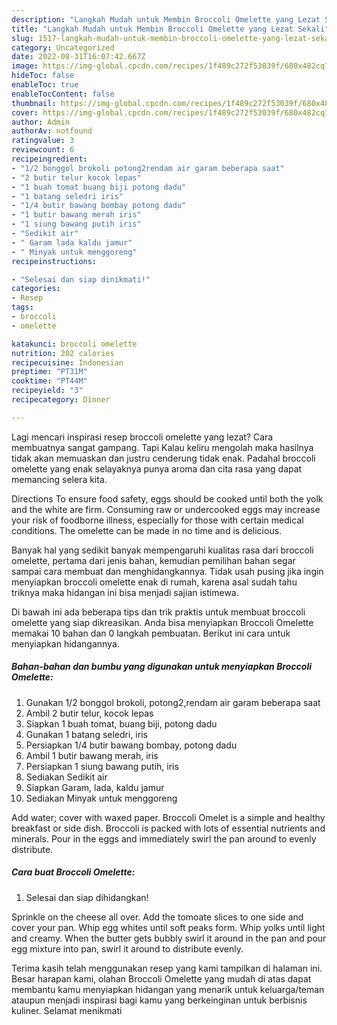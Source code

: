 ```yaml
---
description: "Langkah Mudah untuk Membin Broccoli Omelette yang Lezat Sekali"
title: "Langkah Mudah untuk Membin Broccoli Omelette yang Lezat Sekali"
slug: 1517-langkah-mudah-untuk-membin-broccoli-omelette-yang-lezat-sekali
category: Uncategorized
date: 2022-08-31T16:07:42.667Z
image: https://img-global.cpcdn.com/recipes/1f489c272f53039f/680x482cq70/broccoli-omelette-foto-resep-utama.jpg
hideToc: false
enableToc: true
enableTocContent: false
thumbnail: https://img-global.cpcdn.com/recipes/1f489c272f53039f/680x482cq70/broccoli-omelette-foto-resep-utama.jpg
cover: https://img-global.cpcdn.com/recipes/1f489c272f53039f/680x482cq70/broccoli-omelette-foto-resep-utama.jpg
author: Admin
authorAv: notfound
ratingvalue: 3
reviewcount: 6
recipeingredient:
- "1/2 bonggol brokoli potong2rendam air garam beberapa saat"
- "2 butir telur kocok lepas"
- "1 buah tomat buang biji potong dadu"
- "1 batang seledri iris"
- "1/4 butir bawang bombay potong dadu"
- "1 butir bawang merah iris"
- "1 siung bawang putih iris"
- "Sedikit air"
- " Garam lada kaldu jamur"
- " Minyak untuk menggoreng"
recipeinstructions:

- "Selesai dan siap dinikmati!"
categories:
- Resep
tags:
- broccoli
- omelette

katakunci: broccoli omelette 
nutrition: 202 calories
recipecuisine: Indonesian
preptime: "PT31M"
cooktime: "PT44M"
recipeyield: "3"
recipecategory: Dinner

---
```



Lagi mencari inspirasi resep broccoli omelette yang lezat? Cara membuatnya sangat gampang. Tapi Kalau keliru mengolah maka hasilnya tidak akan memuaskan dan justru cenderung tidak enak. Padahal broccoli omelette yang enak selayaknya punya aroma dan cita rasa yang dapat memancing selera kita.


Directions To ensure food safety, eggs should be cooked until both the yolk and the white are firm. Consuming raw or undercooked eggs may increase your risk of foodborne illness, especially for those with certain medical conditions. The omelette can be made in no time and is delicious.

Banyak hal yang sedikit banyak mempengaruhi kualitas rasa dari broccoli omelette, pertama dari jenis bahan, kemudian pemilihan bahan segar sampai cara membuat dan menghidangkannya. Tidak usah pusing jika ingin menyiapkan broccoli omelette enak di rumah, karena asal sudah tahu triknya maka hidangan ini bisa menjadi sajian istimewa.


Di bawah ini ada beberapa tips dan trik praktis untuk membuat broccoli omelette yang siap dikreasikan. Anda bisa menyiapkan Broccoli Omelette memakai 10 bahan dan 0 langkah pembuatan. Berikut ini cara untuk menyiapkan hidangannya.

<!--inarticleads1-->

##### Bahan-bahan dan bumbu yang digunakan untuk menyiapkan Broccoli Omelette:

1. Gunakan 1/2 bonggol brokoli, potong2,rendam air garam beberapa saat
1. Ambil 2 butir telur, kocok lepas
1. Siapkan 1 buah tomat, buang biji, potong dadu
1. Gunakan 1 batang seledri, iris
1. Persiapkan 1/4 butir bawang bombay, potong dadu
1. Ambil 1 butir bawang merah, iris
1. Persiapkan 1 siung bawang putih, iris
1. Sediakan Sedikit air
1. Siapkan  Garam, lada, kaldu jamur
1. Sediakan  Minyak untuk menggoreng


Add water; cover with waxed paper. Broccoli Omelet is a simple and healthy breakfast or side dish. Broccoli is packed with lots of essential nutrients and minerals. Pour in the eggs and immediately swirl the pan around to evenly distribute. 

<!--inarticleads2-->

##### Cara buat Broccoli Omelette:


1. Selesai dan siap dihidangkan!

Sprinkle on the cheese all over. Add the tomoate slices to one side and cover your pan. Whip egg whites until soft peaks form. Whip yolks until light and creamy. When the butter gets bubbly swirl it around in the pan and pour egg mixture into pan, swirl it around to distribute evenly. 

Terima kasih telah menggunakan resep yang kami tampilkan di halaman ini. Besar harapan kami, olahan Broccoli Omelette yang mudah di atas dapat membantu kamu menyiapkan hidangan yang menarik untuk keluarga/teman ataupun menjadi inspirasi bagi kamu yang berkeinginan untuk berbisnis kuliner. Selamat menikmati
